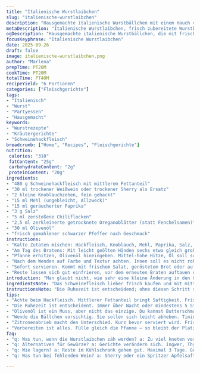 ```yaml
---
title: "Italienische Wurstlaibchen"
slug: "italienische-wurstlaibchen"
description: "Hausgemachte italienische Wurstbällchen mit einem Hauch von Kräutern und Gewürzen. Schweinehackfleisch wird mit Weißwein, getrocknetem Oregano ersetzt Fenchelsamen, leicht geräuchertem Paprika und zeorgeschnittenem Knoblauch vermischt. Die Masse ruht im Kühlschrank, damit sich die Aromen verbinden. Kurz in Olivenöl goldbraun gebraten, entwickeln sie eine knusprige Kruste und bleiben innen saftig. Alternativ wird aus der Masse ein grobes Hackbällchen. Gewürze lassen sich leicht anpassen, Fenchelsamen sorgen für den charakteristischen Geschmack, der aber durch getrocknete Kräuter ersetzt werden kann. Frisches Hackfleisch sollte kühl verarbeitet und nicht zu stark vermengt werden, um eine zähe Textur zu vermeiden."
metaDescription: "Italienische Wurstlaibchen, frisch zubereitete Wurstbällchen mit Kräutern und Gewürzen, die perfekt für ein geselliges Essen sind"
ogDescription: "Hausgemachte italienische Wurstbällchen, die mit frischen Zutaten und Kräutern zubereitet werden. Ideal für jede Gelegenheit"
focusKeyphrase: "Italienische Wurstlaibchen"
date: 2025-09-26
draft: false
image: italienische-wurstlaibchen.png
author: "Marlena"
prepTime: PT20M
cookTime: PT20M
totalTime: PT40M
recipeYield: "6 Portionen"
categories: ["Fleischgerichte"]
tags:
- "Italienisch"
- "Wurst"
- "Partyessen"
- "Hausgemacht"
keywords:
- "Wurstrezepte"
- "Kräutergerichte"
- "Schweinehackfleisch"
breadcrumb: ["Home", "Recipes", "Fleischgerichte"]
nutrition: 
 calories: "310"
 fatContent: "25g"
 carbohydrateContent: "2g"
 proteinContent: "20g"
ingredients:
- "480 g Schweinehackfleisch mit mittlerem Fettanteil"
- "30 ml trockener Weißwein oder trockener Sherry als Ersatz"
- "2 kleine Knoblauchzehen, fein gehackt"
- "15 ml Mehl (ungebleicht, Allzweck)"
- "15 ml geräucherter Paprika"
- "3 g Salz"
- "5 ml zerstoßene Chiliflocken"
- "2,5 ml zerkleinerte getrocknete Oreganoblätter (statt Fenchelsamen)"
- "30 ml Olivenöl"
- "frisch gemahlener schwarzer Pfeffer nach Geschmack"
instructions:
- "Kalte Zutaten mischen: Hackfleisch, Knoblauch, Mehl, Paprika, Salz, Chili, Oregano und Weißwein in eine große Schüssel geben. Mit nassen Händen gründlich, aber schonend vermengen. Nicht zu lange kneten, sonst wird's trocken und zäh. Pfeffer dazugeben. Masse fest zudecken, mindestens 5 Stunden oder noch besser über Nacht im Kühlschrank lassen. Geduld zahlt sich aus, Aromen verbinden sich besser und die Textur verbessert sich."
- "Am Tag des Bratens: Mit leicht geölten Händen sechs etwa gleich große Laibchen formen. Alternativ lose als krümelige Hackmischung in die Pfanne geben, je nach Vorliebe. Grobe Struktur sorgt für guten Biss."
- "Pfanne erhitzen, Olivenöl hineingeben. Mittel-hohe Hitze, Öl soll schimmern, nicht rauchen. Galettes hineinlegen. Nicht zu früh wenden; warten bis die Unterseite dunkelbraun und knusprig ist. Ca. 3–5 Minuten pro Seite reichen typischerweise. Zwischendurch mit einer Holzspatel abheben und prüfen. Feuchte Stellen deuten auf ungenügende Hitze."
- "Nach dem Wenden auf Farbe und Textur achten. Innen soll es nicht roh aussehen, außen eine leichte Kruste. Minimaler Saftverlust ist gut, Fleisch muss aber saftig bleiben. Rost oder Röstaromen beim Braten durch den Paprika zeigen sich früh. Bei Bedarf Hitze etwas reduzieren."
- "Sofort servieren. Kommt mit frischem Salat, geröstetem Brot oder auf Wunsch mit einem Schuss Zitronensaft für Frische. Tipp aus eigener Erfahrung: Zitronensaft kurz vor Verzehr drüber, sonst wird die Kruste matschig."
- "Reste lassen sich gut einfrieren, vor dem erneuten Braten auftauen und mit wenig Öl nachbraten, bis sie wieder knusprig sind. Nicht zu lange in der Pfanne lassen, sonst trocken."
introduction: "Man glaubt nicht, wie sehr eine kleine Änderung in den Gewürzen die gesamte Würzung verändern kann. Ursprünglich wollte ich Fenchelsamen nehmen, fand aber in der Vorratskammer nur getrockneten Oregano, der erstaunlich gut passte. Außerdem meide ich manchmal Knoblauchpulver zugunsten von frischem, weil die Röstaromen doch einen Unterschied machen. Weißwein ersetzte ich mehrfach durch Sherry, der dunklere Farbe gab. Wurstlaibchen müssen nicht immer super fein sein; eine grobe Struktur bringt mehr Lust beim Essen. Wichtig ist eine gute Ruhezeit im Kühlschrank. Dann entwickelt sich Geschmack, der nicht künstlich wirkt. Beim Braten überlasse ich nichts dem Zufall und höre auf die Bratgeräusche. Surren, zischeln, ein leichter Duft von Paprika und das Aufblitzen golden gebräunter Kruste zeigen mir, wann sie fertig sind."
ingredientsNote: "Das Schweinefleisch lieber frisch kaufen und mit mittlerem Fettanteil nehmen, so bleibt die Textur saftig. Wer keinen geräucherten Paprika hat, kann normalen verwenden, dann aber mit etwas geräuchertem Salz auffangen. Fenchelsamen sind typisch, aber getrockneter Oregano oder Thymian geht gut als Ersatz – spielt mit den Aromen ein bisschen. Mehl bindet Flüssigkeit, die im Hack sonst austreten würde; es darf nicht zu viel sein, damit die Laibchen nicht trocken werden. Weißwein ist wichtig für Säure und Aroma; wenn kein Wein da ist, trockener Sherry oder selbst Orangensaft passt als Notlösung."
instructionsNote: "Die Ruhezeit ist entscheidend; ohne diesen Schritt schmecken die Laibchen fad und trocken. Wichtig nicht kneten wie Brotteig – Hackfleisch reagiert empfindlich auf zu viel Bearbeitung und wird ledrig. Laibchen per Hand formen statt Formen benutzen; so bleibt die Textur locker und man spürt, wann sie richtig fest sind. Beim Braten Geduld haben, nicht zu oft wenden. Wenn sie sich nicht leicht lösen, noch ein paar Sekunden warten. Temperatur im Auge behalten: zu hoch und Außen verbrennt, zu niedrig und Innen bleibt roh. Anstatt Wegwerföl benutze ich immer Partnerschaften aus Dressing und Bratfett: Olivenöl wird warmrund, nimmt Aromen auf. Nach dem Braten Pfanne kurz abkühlen lassen, sonst steigt Fett zu schnell an. Garprobe durch Schneiden eher vermeiden; besser auf den Saft achten, der austritt."
tips:
- "Achte beim Hackfleisch. Mittlerer Fettanteil bringt Saftigkeit. Frisch kaufen, nie tiefgefroren. Mehl kann ersetzen. Glatt mixen, nicht kneten. Teste die Struktur mit sanften Bewegungen. Kruste kommt bei Hitze."
- "Die Ruhezeit ist entscheident. Immer über Nacht oder mindestens 5 Stunden. Aromen entfalten sich, das Ergebnis wird feiner. Wenn Zeit fehlt, mindestens 30 Minuten. Unterschätze die Zeit nicht. Geschmacksvoll."
- "Olivenöl ist ein Muss, aber nicht das einzige. Du kannst Butterschmalz oder Rapsöl verwenden. Beides bringt etwas anderes mit. Achte darauf, dass das Öl schimmert, aber nicht raucht. Kontrolliere die Hitze genau."
- "Wende die Bällchen vorsichtig. Sie sollen sich leicht abheben. Timing ist alles. Geruch und Geräusche – darauf hören. Knusprig und aromatisch. Einmal gewendet, nicht mehr zu oft anfassen."
- "Zitronenabrieb macht den Unterschied. Kurz bevor serviert wird. Frische spritzige Note, ohne matschige Kruste. Teste mit etwas Zitrone. Sie steigert den Geschmack. Aber nicht zu früh."
- "Vorbereiten ist alles. Fülle gleich die Pfanne – so bleibt der Platz. Manchmal musst du deinen Plan ändern. Macht nichts, Improvisieren gehört dazu, um das Beste draus zu machen."
faq:
- "q: Was tun, wenn die Wurstlaibchen zäh werden? a: Zu viel kneten vermeiden. Kuhl arbeiten. Hack nicht zu stark mischen. Daumenregel: kurz und sanft. Du willst den Biss bewahren."
- "q: Alternativen für Gewürze? a: Gerichte verändern sich. Ingwer, Thymian, getrocknete Kräuter. Zielführend suchen. Auch mit Fenchelsamen ausprobieren. Geschmack ist vielseitig. Sei kreativ."
- "q: Wie lagern? a: Reste im Kühlschrank gehen gut. Maximal 3 Tage. Gefrieren ist ja auch eine Option. Gut verpacken. Vor dem Braten aufgetaut, in Pfanne kurz nachbacken. Saft bleibt."
- "q: Was tun bei fehlendem Wein? a: Sherry oder ein Spritzer Apfelsaft gehen auch. Säure ist wichtig. Ohne ist es fad. Probieren, was passt. Alternativen kombinieren und auswägen. Geschmacklich entscheiden."

---
```

